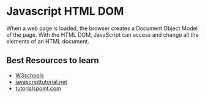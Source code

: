 # Javascript HTML DOM

When a web page is loaded, the browser creates a Document Object Model of the page.
With the HTML DOM, JavaScript can access and change all the elements of an HTML document.

## Best Resources to learn

- [W3schools](https://www.w3schools.com/js/js_htmldom.asp)
- [javascripttutorial.net](https://www.javascripttutorial.net/javascript-dom/)
- [tutorialspoint.com](https://www.tutorialspoint.com/javascript/javascript_html_dom.htm)
